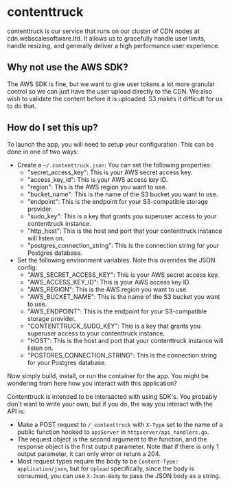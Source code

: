 # contenttruck

contenttruck is our service that runs on our cluster of CDN nodes at cdn.webscalesoftware.ltd. It allows us to gracefully handle user limits, handle resizing, and generally deliver a high performance user experience.

## Why not use the AWS SDK?

The AWS SDK is fine, but we want to give user tokens a lot more granular control so we can just have the user upload directly to the CDN. We also wish to validate the content before it is uploaded. S3 makes it difficult for us to do that.

## How do I set this up?

To launch the app, you will need to setup your configuration. This can be done in one of two ways:
- Create a `~/.contenttruck.json`: You can set the following properties:
    - "secret_access_key": This is your AWS secret access key.
    - "access_key_id": This is your AWS access key ID.
    - "region": This is the AWS region you want to use.
    - "bucket_name": This is the name of the S3 bucket you want to use.
    - "endpoint": This is the endpoint for your S3-compatible storage provider.
    - "sudo_key": This is a key that grants you superuser access to your contenttruck instance.
    - "http_host": This is the host and port that your contenttruck instance will listen on.
    - "postgres_connection_string": This is the connection string for your Postgres database.
- Set the following environment variables. Note this overrides the JSON config:
    - "AWS_SECRET_ACCESS_KEY": This is your AWS secret access key.
    - "AWS_ACCESS_KEY_ID": This is your AWS access key ID.
    - "AWS_REGION": This is the AWS region you want to use.
    - "AWS_BUCKET_NAME": This is the name of the S3 bucket you want to use.
    - "AWS_ENDPOINT": This is the endpoint for your S3-compatible storage provider.
    - "CONTENTTRUCK_SUDO_KEY": This is a key that grants you superuser access to your contenttruck instance.
    - "HOST": This is the host and port that your contenttruck instance will listen on.
    - "POSTGRES_CONNECTION_STRING": This is the connection string for your Postgres database.

Now simply build, install, or run the container for the app. You might be wondering from here how you interact with this application?

Contenttruck is intended to be interaacted with using SDK's. You probably don't want to write your own, but if you do, the way you interact with the API is:
- Make a POST request to `/_contenttruck` with `X-Type` set to the name of a public function hooked to `apiServer` in `httpserver/api_handlers.go`.
- The request object is the second argument to the function, and the response object is the first output parameter. Note that if there is only 1 output parameter, it can only error or return a 204.
- Most request types require the body to be `Content-Type: application/json`, but for `Upload` specifically, since the body is consumed, you can use `X-Json-Body` to pass the JSON body as a string.

